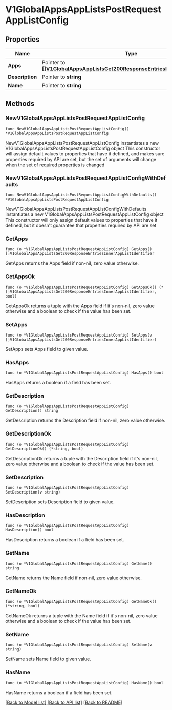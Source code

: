 # V1GlobalAppsAppListsPostRequestAppListConfig

## Properties

Name | Type | Description | Notes
------------ | ------------- | ------------- | -------------
**Apps** | Pointer to [**[]V1GlobalAppsAppListsGet200ResponseEntriesInnerAppListIdentifier**](V1GlobalAppsAppListsGet200ResponseEntriesInnerAppListIdentifier.md) |  | [optional] 
**Description** | Pointer to **string** |  | [optional] 
**Name** | Pointer to **string** |  | [optional] 

## Methods

### NewV1GlobalAppsAppListsPostRequestAppListConfig

`func NewV1GlobalAppsAppListsPostRequestAppListConfig() *V1GlobalAppsAppListsPostRequestAppListConfig`

NewV1GlobalAppsAppListsPostRequestAppListConfig instantiates a new V1GlobalAppsAppListsPostRequestAppListConfig object
This constructor will assign default values to properties that have it defined,
and makes sure properties required by API are set, but the set of arguments
will change when the set of required properties is changed

### NewV1GlobalAppsAppListsPostRequestAppListConfigWithDefaults

`func NewV1GlobalAppsAppListsPostRequestAppListConfigWithDefaults() *V1GlobalAppsAppListsPostRequestAppListConfig`

NewV1GlobalAppsAppListsPostRequestAppListConfigWithDefaults instantiates a new V1GlobalAppsAppListsPostRequestAppListConfig object
This constructor will only assign default values to properties that have it defined,
but it doesn't guarantee that properties required by API are set

### GetApps

`func (o *V1GlobalAppsAppListsPostRequestAppListConfig) GetApps() []V1GlobalAppsAppListsGet200ResponseEntriesInnerAppListIdentifier`

GetApps returns the Apps field if non-nil, zero value otherwise.

### GetAppsOk

`func (o *V1GlobalAppsAppListsPostRequestAppListConfig) GetAppsOk() (*[]V1GlobalAppsAppListsGet200ResponseEntriesInnerAppListIdentifier, bool)`

GetAppsOk returns a tuple with the Apps field if it's non-nil, zero value otherwise
and a boolean to check if the value has been set.

### SetApps

`func (o *V1GlobalAppsAppListsPostRequestAppListConfig) SetApps(v []V1GlobalAppsAppListsGet200ResponseEntriesInnerAppListIdentifier)`

SetApps sets Apps field to given value.

### HasApps

`func (o *V1GlobalAppsAppListsPostRequestAppListConfig) HasApps() bool`

HasApps returns a boolean if a field has been set.

### GetDescription

`func (o *V1GlobalAppsAppListsPostRequestAppListConfig) GetDescription() string`

GetDescription returns the Description field if non-nil, zero value otherwise.

### GetDescriptionOk

`func (o *V1GlobalAppsAppListsPostRequestAppListConfig) GetDescriptionOk() (*string, bool)`

GetDescriptionOk returns a tuple with the Description field if it's non-nil, zero value otherwise
and a boolean to check if the value has been set.

### SetDescription

`func (o *V1GlobalAppsAppListsPostRequestAppListConfig) SetDescription(v string)`

SetDescription sets Description field to given value.

### HasDescription

`func (o *V1GlobalAppsAppListsPostRequestAppListConfig) HasDescription() bool`

HasDescription returns a boolean if a field has been set.

### GetName

`func (o *V1GlobalAppsAppListsPostRequestAppListConfig) GetName() string`

GetName returns the Name field if non-nil, zero value otherwise.

### GetNameOk

`func (o *V1GlobalAppsAppListsPostRequestAppListConfig) GetNameOk() (*string, bool)`

GetNameOk returns a tuple with the Name field if it's non-nil, zero value otherwise
and a boolean to check if the value has been set.

### SetName

`func (o *V1GlobalAppsAppListsPostRequestAppListConfig) SetName(v string)`

SetName sets Name field to given value.

### HasName

`func (o *V1GlobalAppsAppListsPostRequestAppListConfig) HasName() bool`

HasName returns a boolean if a field has been set.


[[Back to Model list]](../README.md#documentation-for-models) [[Back to API list]](../README.md#documentation-for-api-endpoints) [[Back to README]](../README.md)


